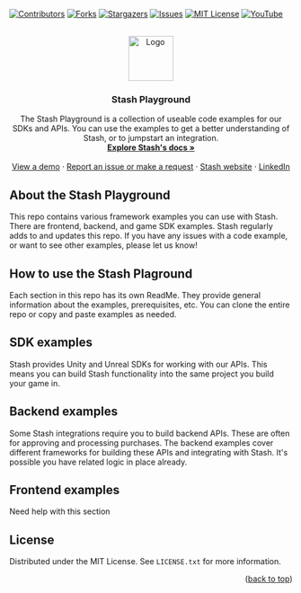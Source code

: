 <a id="readme-top"></a>

[![Contributors][contributors-shield]][contributors-url]
[![Forks][forks-shield]][forks-url]
[![Stargazers][stars-shield]][stars-url]
[![Issues][issues-shield]][issues-url]
[![MIT License][license-shield]][license-url]
[![YouTube][youtube-shield]][youtube-url]

<br />
<div align="center">
  <a href="https://github.com/othneildrew/Best-README-Template">
    <img src="images/logo_horizontal_black" alt="Logo" width="80" height="80">
  </a>

  <h3 align="center">Stash Playground</h3>

  <p align="center">
    The Stash Playground is a collection of useable code examples for our SDKs and APIs. You can use the examples to get a better understanding of Stash, or to jumpstart an integration.
    <br />
    <a href="https://docs.stash.gg/"><strong>Explore Stash's docs »</strong></a>
    <br />
    <br />
    <a href="https://docs.stash.gg/docs/demo-walkthrough">View a demo</a>
    ·
    <a href="https://github.com/stashgg/stash-playground/issues/new">Report an issue or make a request</a>
    ·
    <a href="https://dev.stash.gg/">Stash website</a>
    ·
    <a href="https://www.linkedin.com/company/stashgg/">LinkedIn</a>
</div>

## About the Stash Playground

This repo contains various framework examples you can use with Stash. There are frontend, backend, and game SDK examples. Stash regularly adds to and updates this repo. If you have any issues with a code example, or want to see other examples, please let us know!

## How to use the Stash Plaground

Each section in this repo has its own ReadMe. They provide general information about the examples, prerequisites, etc. You can clone the entire repo or copy and paste examples as needed.

## SDK examples

Stash provides Unity and Unreal SDKs for working with our APIs. This means you can build Stash functionality into the same project you build your game in.

## Backend examples

Some Stash integrations require you to build backend APIs. These are often for approving and processing purchases. The backend examples cover different frameworks for building these APIs and integrating with Stash. It's possible you have related logic in place already.

## Frontend examples

Need help with this section

## License

Distributed under the MIT License. See `LICENSE.txt` for more information.

<p align="right">(<a href="#readme-top">back to top</a>)</p

[contributors-shield]: https://img.shields.io/github/contributors/stashgg/stash-playground?style=for-the-badge&labelColor=%23EBFF00&color=%23000000
[contributors-url]: https://github.com/stashgg/stash-playground/graphs/contributors
[forks-shield]: https://img.shields.io/github/forks/stashgg/stash-playground?style=for-the-badge&labelColor=%23EBFF00&color=%23000000
[forks-url]: https://github.com/stashgg/stash-playground/forks
[stars-shield]: https://img.shields.io/github/stars/stashgg/stash-playground?style=for-the-badge&labelColor=%23EBFF00&color=%23000000
[stars-url]: https://github.com/stashgg/stash-playground/stargazers
[issues-shield]: https://img.shields.io/github/issues/stashgg/stash-playground?style=for-the-badge&labelColor=%23EBFF00&color=%23000000
[issues-url]: https://github.com/stashgg/stash-playground/issues
[license-shield]: https://img.shields.io/github/license/stashgg/stash-playground?style=for-the-badge&labelColor=%23EBFF00&color=%23000000
[license-url]: https://github.com/stashgg/stash-playground?tab=MIT-1-ov-file#readme
[youtube-shield]: https://img.shields.io/youtube/channel/views/UC_mPHJuY5QIGseaQsuLl60g?style=for-the-badge&label=YouTube&labelColor=%23EBFF00&color=%23000000
[youtube-url]: https://www.youtube.com/channel/UC_mPHJuY5QIGseaQsuLl60g
